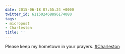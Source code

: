 ```yaml
---
date: 2015-06-18 07:55:24 +0000
twitter_id: 611502468896174080
tags:
- micropost
- Charleston
title: ''
---
```


Please keep my hometown in your prayers. [#Charleston](https://twitter.com/hashtag/Charleston)
